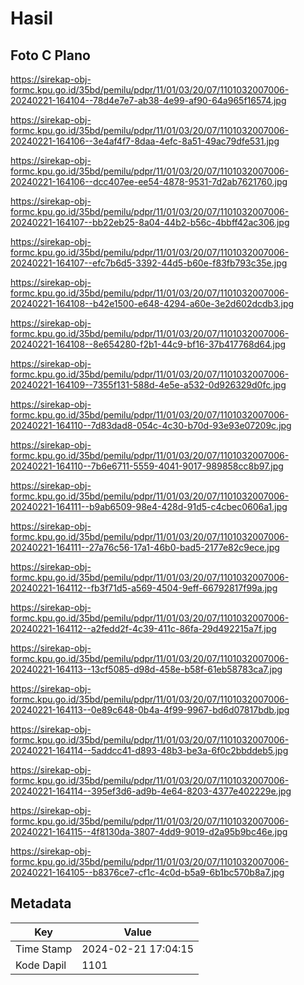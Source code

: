 # Hasil

## Foto C Plano

https://sirekap-obj-formc.kpu.go.id/35bd/pemilu/pdpr/11/01/03/20/07/1101032007006-20240221-164104--78d4e7e7-ab38-4e99-af90-64a965f16574.jpg

https://sirekap-obj-formc.kpu.go.id/35bd/pemilu/pdpr/11/01/03/20/07/1101032007006-20240221-164106--3e4af4f7-8daa-4efc-8a51-49ac79dfe531.jpg

https://sirekap-obj-formc.kpu.go.id/35bd/pemilu/pdpr/11/01/03/20/07/1101032007006-20240221-164106--dcc407ee-ee54-4878-9531-7d2ab7621760.jpg

https://sirekap-obj-formc.kpu.go.id/35bd/pemilu/pdpr/11/01/03/20/07/1101032007006-20240221-164107--bb22eb25-8a04-44b2-b56c-4bbff42ac306.jpg

https://sirekap-obj-formc.kpu.go.id/35bd/pemilu/pdpr/11/01/03/20/07/1101032007006-20240221-164107--efc7b6d5-3392-44d5-b60e-f83fb793c35e.jpg

https://sirekap-obj-formc.kpu.go.id/35bd/pemilu/pdpr/11/01/03/20/07/1101032007006-20240221-164108--b42e1500-e648-4294-a60e-3e2d602dcdb3.jpg

https://sirekap-obj-formc.kpu.go.id/35bd/pemilu/pdpr/11/01/03/20/07/1101032007006-20240221-164108--8e654280-f2b1-44c9-bf16-37b417768d64.jpg

https://sirekap-obj-formc.kpu.go.id/35bd/pemilu/pdpr/11/01/03/20/07/1101032007006-20240221-164109--7355f131-588d-4e5e-a532-0d926329d0fc.jpg

https://sirekap-obj-formc.kpu.go.id/35bd/pemilu/pdpr/11/01/03/20/07/1101032007006-20240221-164110--7d83dad8-054c-4c30-b70d-93e93e07209c.jpg

https://sirekap-obj-formc.kpu.go.id/35bd/pemilu/pdpr/11/01/03/20/07/1101032007006-20240221-164110--7b6e6711-5559-4041-9017-989858cc8b97.jpg

https://sirekap-obj-formc.kpu.go.id/35bd/pemilu/pdpr/11/01/03/20/07/1101032007006-20240221-164111--b9ab6509-98e4-428d-91d5-c4cbec0606a1.jpg

https://sirekap-obj-formc.kpu.go.id/35bd/pemilu/pdpr/11/01/03/20/07/1101032007006-20240221-164111--27a76c56-17a1-46b0-bad5-2177e82c9ece.jpg

https://sirekap-obj-formc.kpu.go.id/35bd/pemilu/pdpr/11/01/03/20/07/1101032007006-20240221-164112--fb3f71d5-a569-4504-9eff-66792817f99a.jpg

https://sirekap-obj-formc.kpu.go.id/35bd/pemilu/pdpr/11/01/03/20/07/1101032007006-20240221-164112--a2fedd2f-4c39-411c-86fa-29d492215a7f.jpg

https://sirekap-obj-formc.kpu.go.id/35bd/pemilu/pdpr/11/01/03/20/07/1101032007006-20240221-164113--13cf5085-d98d-458e-b58f-61eb58783ca7.jpg

https://sirekap-obj-formc.kpu.go.id/35bd/pemilu/pdpr/11/01/03/20/07/1101032007006-20240221-164113--0e89c648-0b4a-4f99-9967-bd6d07817bdb.jpg

https://sirekap-obj-formc.kpu.go.id/35bd/pemilu/pdpr/11/01/03/20/07/1101032007006-20240221-164114--5addcc41-d893-48b3-be3a-6f0c2bbddeb5.jpg

https://sirekap-obj-formc.kpu.go.id/35bd/pemilu/pdpr/11/01/03/20/07/1101032007006-20240221-164114--395ef3d6-ad9b-4e64-8203-4377e402229e.jpg

https://sirekap-obj-formc.kpu.go.id/35bd/pemilu/pdpr/11/01/03/20/07/1101032007006-20240221-164115--4f8130da-3807-4dd9-9019-d2a95b9bc46e.jpg

https://sirekap-obj-formc.kpu.go.id/35bd/pemilu/pdpr/11/01/03/20/07/1101032007006-20240221-164105--b8376ce7-cf1c-4c0d-b5a9-6b1bc570b8a7.jpg


## Metadata

| Key        | Value               |
| ---------- | ------------------- |
| Time Stamp | 2024-02-21 17:04:15 |
| Kode Dapil | 1101                |



